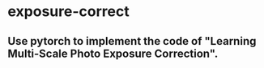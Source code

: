 # exposure-correct
## Use pytorch to implement the code of "Learning Multi-Scale Photo Exposure Correction".
